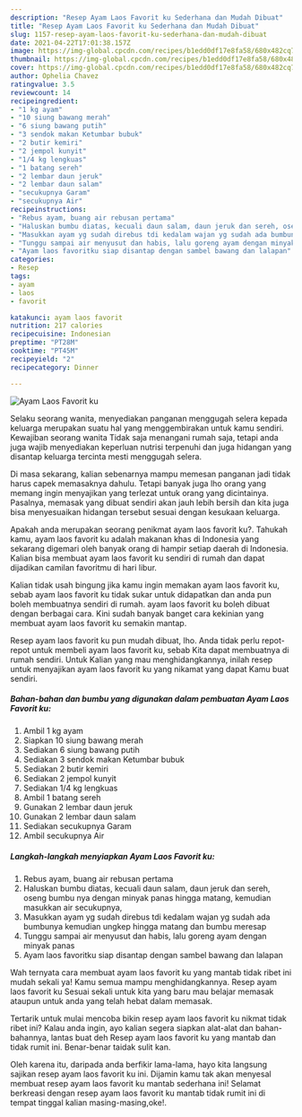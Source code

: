 ```yaml
---
description: "Resep Ayam Laos Favorit ku Sederhana dan Mudah Dibuat"
title: "Resep Ayam Laos Favorit ku Sederhana dan Mudah Dibuat"
slug: 1157-resep-ayam-laos-favorit-ku-sederhana-dan-mudah-dibuat
date: 2021-04-22T17:01:38.157Z
image: https://img-global.cpcdn.com/recipes/b1edd0df17e8fa58/680x482cq70/ayam-laos-favorit-ku-foto-resep-utama.jpg
thumbnail: https://img-global.cpcdn.com/recipes/b1edd0df17e8fa58/680x482cq70/ayam-laos-favorit-ku-foto-resep-utama.jpg
cover: https://img-global.cpcdn.com/recipes/b1edd0df17e8fa58/680x482cq70/ayam-laos-favorit-ku-foto-resep-utama.jpg
author: Ophelia Chavez
ratingvalue: 3.5
reviewcount: 14
recipeingredient:
- "1 kg ayam"
- "10 siung bawang merah"
- "6 siung bawang putih"
- "3 sendok makan Ketumbar bubuk"
- "2 butir kemiri"
- "2 jempol kunyit"
- "1/4 kg lengkuas"
- "1 batang sereh"
- "2 lembar daun jeruk"
- "2 lembar daun salam"
- "secukupnya Garam"
- "secukupnya Air"
recipeinstructions:
- "Rebus ayam, buang air rebusan pertama"
- "Haluskan bumbu diatas, kecuali daun salam, daun jeruk dan sereh, oseng bumbu nya dengan minyak panas hingga matang, kemudian masukkan air secukupnya,"
- "Masukkan ayam yg sudah direbus tdi kedalam wajan yg sudah ada bumbunya kemudian ungkep hingga matang dan bumbu meresap"
- "Tunggu sampai air menyusut dan habis, lalu goreng ayam dengan minyak panas"
- "Ayam laos favoritku siap disantap dengan sambel bawang dan lalapan"
categories:
- Resep
tags:
- ayam
- laos
- favorit

katakunci: ayam laos favorit 
nutrition: 217 calories
recipecuisine: Indonesian
preptime: "PT28M"
cooktime: "PT45M"
recipeyield: "2"
recipecategory: Dinner

---
```



![Ayam Laos Favorit ku](https://img-global.cpcdn.com/recipes/b1edd0df17e8fa58/680x482cq70/ayam-laos-favorit-ku-foto-resep-utama.jpg)

Selaku seorang wanita, menyediakan panganan menggugah selera kepada keluarga merupakan suatu hal yang menggembirakan untuk kamu sendiri. Kewajiban seorang  wanita Tidak saja menangani rumah saja, tetapi anda juga wajib menyediakan keperluan nutrisi terpenuhi dan juga hidangan yang disantap keluarga tercinta mesti menggugah selera.

Di masa  sekarang, kalian sebenarnya mampu memesan panganan jadi tidak harus capek memasaknya dahulu. Tetapi banyak juga lho orang yang memang ingin menyajikan yang terlezat untuk orang yang dicintainya. Pasalnya, memasak yang dibuat sendiri akan jauh lebih bersih dan kita juga bisa menyesuaikan hidangan tersebut sesuai dengan kesukaan keluarga. 



Apakah anda merupakan seorang penikmat ayam laos favorit ku?. Tahukah kamu, ayam laos favorit ku adalah makanan khas di Indonesia yang sekarang digemari oleh banyak orang di hampir setiap daerah di Indonesia. Kalian bisa membuat ayam laos favorit ku sendiri di rumah dan dapat dijadikan camilan favoritmu di hari libur.

Kalian tidak usah bingung jika kamu ingin memakan ayam laos favorit ku, sebab ayam laos favorit ku tidak sukar untuk didapatkan dan anda pun boleh membuatnya sendiri di rumah. ayam laos favorit ku boleh dibuat dengan berbagai cara. Kini sudah banyak banget cara kekinian yang membuat ayam laos favorit ku semakin mantap.

Resep ayam laos favorit ku pun mudah dibuat, lho. Anda tidak perlu repot-repot untuk membeli ayam laos favorit ku, sebab Kita dapat membuatnya di rumah sendiri. Untuk Kalian yang mau menghidangkannya, inilah resep untuk menyajikan ayam laos favorit ku yang nikamat yang dapat Kamu buat sendiri.

<!--inarticleads1-->

##### Bahan-bahan dan bumbu yang digunakan dalam pembuatan Ayam Laos Favorit ku:

1. Ambil 1 kg ayam
1. Siapkan 10 siung bawang merah
1. Sediakan 6 siung bawang putih
1. Sediakan 3 sendok makan Ketumbar bubuk
1. Sediakan 2 butir kemiri
1. Sediakan 2 jempol kunyit
1. Sediakan 1/4 kg lengkuas
1. Ambil 1 batang sereh
1. Gunakan 2 lembar daun jeruk
1. Gunakan 2 lembar daun salam
1. Sediakan secukupnya Garam
1. Ambil secukupnya Air




<!--inarticleads2-->

##### Langkah-langkah menyiapkan Ayam Laos Favorit ku:

1. Rebus ayam, buang air rebusan pertama
1. Haluskan bumbu diatas, kecuali daun salam, daun jeruk dan sereh, oseng bumbu nya dengan minyak panas hingga matang, kemudian masukkan air secukupnya,
1. Masukkan ayam yg sudah direbus tdi kedalam wajan yg sudah ada bumbunya kemudian ungkep hingga matang dan bumbu meresap
1. Tunggu sampai air menyusut dan habis, lalu goreng ayam dengan minyak panas
1. Ayam laos favoritku siap disantap dengan sambel bawang dan lalapan




Wah ternyata cara membuat ayam laos favorit ku yang mantab tidak ribet ini mudah sekali ya! Kamu semua mampu menghidangkannya. Resep ayam laos favorit ku Sesuai sekali untuk kita yang baru mau belajar memasak ataupun untuk anda yang telah hebat dalam memasak.

Tertarik untuk mulai mencoba bikin resep ayam laos favorit ku nikmat tidak ribet ini? Kalau anda ingin, ayo kalian segera siapkan alat-alat dan bahan-bahannya, lantas buat deh Resep ayam laos favorit ku yang mantab dan tidak rumit ini. Benar-benar taidak sulit kan. 

Oleh karena itu, daripada anda berfikir lama-lama, hayo kita langsung sajikan resep ayam laos favorit ku ini. Dijamin kamu tak akan menyesal membuat resep ayam laos favorit ku mantab sederhana ini! Selamat berkreasi dengan resep ayam laos favorit ku mantab tidak rumit ini di tempat tinggal kalian masing-masing,oke!.

